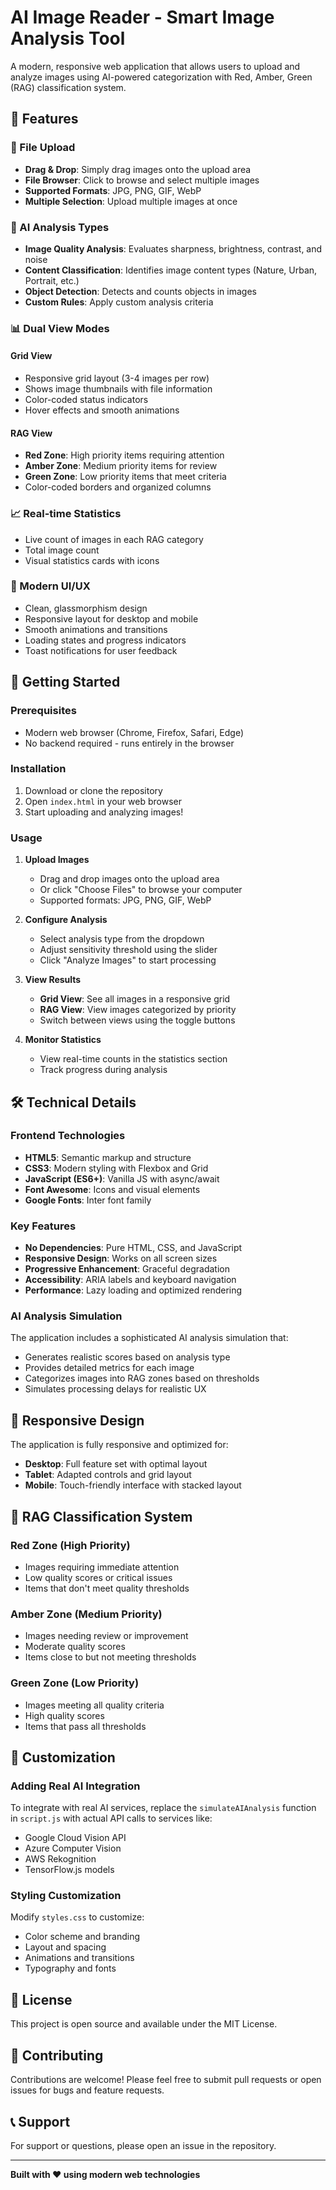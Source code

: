 # AI Image Reader - Smart Image Analysis Tool

A modern, responsive web application that allows users to upload and analyze images using AI-powered categorization with Red, Amber, Green (RAG) classification system.

## 🌟 Features

### 📁 File Upload
- **Drag & Drop**: Simply drag images onto the upload area
- **File Browser**: Click to browse and select multiple images
- **Supported Formats**: JPG, PNG, GIF, WebP
- **Multiple Selection**: Upload multiple images at once

### 🎯 AI Analysis Types
- **Image Quality Analysis**: Evaluates sharpness, brightness, contrast, and noise
- **Content Classification**: Identifies image content types (Nature, Urban, Portrait, etc.)
- **Object Detection**: Detects and counts objects in images
- **Custom Rules**: Apply custom analysis criteria

### 📊 Dual View Modes

#### Grid View
- Responsive grid layout (3-4 images per row)
- Shows image thumbnails with file information
- Color-coded status indicators
- Hover effects and smooth animations

#### RAG View
- **Red Zone**: High priority items requiring attention
- **Amber Zone**: Medium priority items for review
- **Green Zone**: Low priority items that meet criteria
- Color-coded borders and organized columns

### 📈 Real-time Statistics
- Live count of images in each RAG category
- Total image count
- Visual statistics cards with icons

### 🎨 Modern UI/UX
- Clean, glassmorphism design
- Responsive layout for desktop and mobile
- Smooth animations and transitions
- Loading states and progress indicators
- Toast notifications for user feedback

## 🚀 Getting Started

### Prerequisites
- Modern web browser (Chrome, Firefox, Safari, Edge)
- No backend required - runs entirely in the browser

### Installation
1. Download or clone the repository
2. Open `index.html` in your web browser
3. Start uploading and analyzing images!

### Usage

1. **Upload Images**
   - Drag and drop images onto the upload area
   - Or click "Choose Files" to browse your computer
   - Supported formats: JPG, PNG, GIF, WebP

2. **Configure Analysis**
   - Select analysis type from the dropdown
   - Adjust sensitivity threshold using the slider
   - Click "Analyze Images" to start processing

3. **View Results**
   - **Grid View**: See all images in a responsive grid
   - **RAG View**: View images categorized by priority
   - Switch between views using the toggle buttons

4. **Monitor Statistics**
   - View real-time counts in the statistics section
   - Track progress during analysis

## 🛠️ Technical Details

### Frontend Technologies
- **HTML5**: Semantic markup and structure
- **CSS3**: Modern styling with Flexbox and Grid
- **JavaScript (ES6+)**: Vanilla JS with async/await
- **Font Awesome**: Icons and visual elements
- **Google Fonts**: Inter font family

### Key Features
- **No Dependencies**: Pure HTML, CSS, and JavaScript
- **Responsive Design**: Works on all screen sizes
- **Progressive Enhancement**: Graceful degradation
- **Accessibility**: ARIA labels and keyboard navigation
- **Performance**: Lazy loading and optimized rendering

### AI Analysis Simulation
The application includes a sophisticated AI analysis simulation that:
- Generates realistic scores based on analysis type
- Provides detailed metrics for each image
- Categorizes images into RAG zones based on thresholds
- Simulates processing delays for realistic UX

## 📱 Responsive Design

The application is fully responsive and optimized for:
- **Desktop**: Full feature set with optimal layout
- **Tablet**: Adapted controls and grid layout
- **Mobile**: Touch-friendly interface with stacked layout

## 🎯 RAG Classification System

### Red Zone (High Priority)
- Images requiring immediate attention
- Low quality scores or critical issues
- Items that don't meet quality thresholds

### Amber Zone (Medium Priority)
- Images needing review or improvement
- Moderate quality scores
- Items close to but not meeting thresholds

### Green Zone (Low Priority)
- Images meeting all quality criteria
- High quality scores
- Items that pass all thresholds

## 🔧 Customization

### Adding Real AI Integration
To integrate with real AI services, replace the `simulateAIAnalysis` function in `script.js` with actual API calls to services like:
- Google Cloud Vision API
- Azure Computer Vision
- AWS Rekognition
- TensorFlow.js models

### Styling Customization
Modify `styles.css` to customize:
- Color scheme and branding
- Layout and spacing
- Animations and transitions
- Typography and fonts

## 📄 License

This project is open source and available under the MIT License.

## 🤝 Contributing

Contributions are welcome! Please feel free to submit pull requests or open issues for bugs and feature requests.

## 📞 Support

For support or questions, please open an issue in the repository.

---

**Built with ❤️ using modern web technologies**




